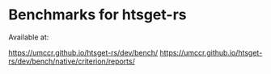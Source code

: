 # Benchmarks for htsget-rs

Available at:

https://umccr.github.io/htsget-rs/dev/bench/
https://umccr.github.io/htsget-rs/dev/bench/native/criterion/reports/
